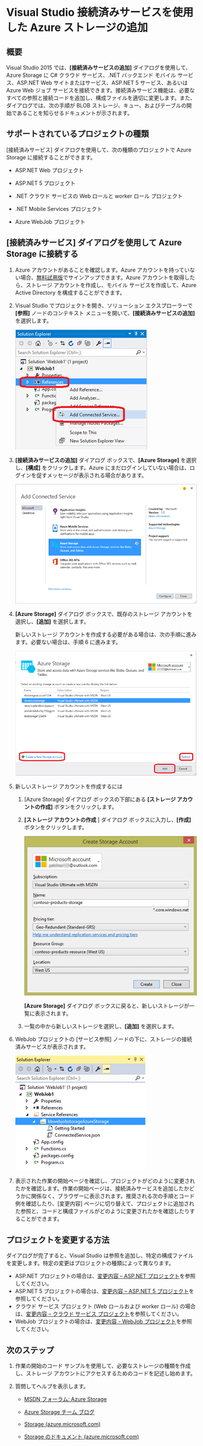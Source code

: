 <properties 
   pageTitle="Visual Studio の接続済みサービスを使用して Azure Storage を追加する | Microsoft Azure"
   description="Visual Studio の [接続済みサービスの追加] ダイアログ ボックスを使用してアプリに Azure Storage を追加する"
   services="visual-studio-online"
   documentationCenter="na"
   authors="TomArcher"
   manager="douge"
   editor="" />
<tags 
   ms.service="storage"
   ms.devlang="na"
   ms.topic="article"
   ms.tgt_pltfrm="na"
   ms.workload="na"
   ms.date="06/01/2016"
   ms.author="tarcher" />

# Visual Studio 接続済みサービスを使用した Azure ストレージの追加

## 概要

Visual Studio 2015 では、**[接続済みサービスの追加]** ダイアログを使用して、Azure Storage に C# クラウド サービス、.NET バックエンド モバイル サービス、ASP.NET Web サイトまたはサービス、ASP.NET 5 サービス、あるいは Azure Web ジョブ サービスを接続できます。接続済みサービス機能は、必要なすべての参照と接続コードを追加し、構成ファイルを適切に変更します。また、ダイアログでは、次の手順が BLOB ストレージ、キュー、およびテーブルの開始であることを知らせるドキュメントが示されます。

## サポートされているプロジェクトの種類

[接続済みサービス] ダイアログを使用して、次の種類のプロジェクトで Azure Storage に接続することができます。

- ASP.NET Web プロジェクト

- ASP.NET 5 プロジェクト

- .NET クラウド サービスの Web ロールと worker ロール プロジェクト

- .NET Mobile Services プロジェクト

- Azure WebJob プロジェクト


## [接続済みサービス] ダイアログを使用して Azure Storage に接続する

1. Azure アカウントがあることを確認します。Azure アカウントを持っていない場合、[無料試用版](http://go.microsoft.com/fwlink/?LinkId=518146)でサインアップできます。Azure アカウントを取得したら、ストレージ アカウントを作成し、モバイル サービスを作成して、Azure Active Directory を構成することができます。

1. Visual Studio でプロジェクトを開き、ソリューション エクスプローラーで **[参照]** ノードのコンテキスト メニューを開いて、**[接続済みサービスの追加]** を選択します。

    ![Adding a connected service](./media/vs-azure-tools-connected-services-storage/IC796702.png)

1. **[接続済みサービスの追加]** ダイアログ ボックスで、**[Azure Storage]** を選択し、**[構成]** をクリックします。Azure にまだログインしていない場合は、ログインを促すメッセージが表示される場合があります。

    ![Add Connected Service dialog box - Storage](./media/vs-azure-tools-connected-services-storage/IC796703.png)

1. **[Azure Storage]** ダイアログ ボックスで、既存のストレージ アカウントを選択し、**[追加]** を選択します。

    新しいストレージ アカウントを作成する必要がある場合は、次の手順に進みます。必要ない場合は、手順 6 に進みます。

    ![Azure Storage dialog box](./media/vs-azure-tools-connected-services-storage/IC796704.png)

1. 新しいストレージ アカウントを作成するには

    1. [Azure Storage] ダイアログ ボックスの下部にある **[ストレージ アカウントの作成]** ボタンをクリックします。

    1. **[ストレージ アカウントの作成** ] ダイアログ ボックスに入力し、**[作成]** ボタンをクリックします。
    
        ![Azure Storage dialog box](./media/vs-azure-tools-connected-services-storage/create-storage-account.png)

        **[Azure Storage]** ダイアログ ボックスに戻ると、新しいストレージが一覧に表示されます。

    1. 一覧の中から新しいストレージを選択し、**[追加]** を選択します。

1. WebJob プロジェクトの [サービス参照] ノードの下に、ストレージの接続済みサービスが表示されます。

    ![Azure storage in web jobs project](./media/vs-azure-tools-connected-services-storage/IC796705.png)

1. 表示された作業の開始ページを確認し、プロジェクトがどのように変更されたかを確認します。作業の開始ページは、接続済みサービスを追加したかどうかに関係なく、ブラウザーに表示されます。推奨される次の手順とコード例を確認したり、[変更内容] ページに切り替えて、プロジェクトに追加された参照と、コードと構成ファイルがどのように変更されたかを確認したりすることができます。

## プロジェクトを変更する方法

ダイアログが完了すると、Visual Studio は参照を追加し、特定の構成ファイルを変更します。特定の変更はプロジェクトの種類によって異なります。

 - ASP.NET プロジェクトの場合は、[変更内容 – ASP.NET プロジェクト](http://go.microsoft.com/fwlink/p/?LinkId=513126)を参照してください。
 - ASP.NET 5 プロジェクトの場合は、[変更内容 – ASP.NET 5 プロジェクト](http://go.microsoft.com/fwlink/p/?LinkId=513124)を参照してください。
 - クラウド サービス プロジェクト (Web ロールおよび worker ロール) の場合は、[変更内容 – クラウド サービス プロジェクト](http://go.microsoft.com/fwlink/p/?LinkId=516965)を参照してください。
 - WebJob プロジェクトの場合は、[変更内容 - WebJob プロジェクト](./storage/vs-storage-webjobs-what-happened.md)を参照してください。

## 次のステップ

1. 作業の開始のコード サンプルを使用して、必要なストレージの種類を作成し、ストレージ アカウントにアクセスするためのコードを記述し始めます。

1. 質問してヘルプを表示します。
     - [MSDN フォーラム: Azure Storage](https://social.msdn.microsoft.com/forums/azure/home?forum=windowsazuredata)

     - [Azure Storage チーム ブログ](http://blogs.msdn.com/b/windowsazurestorage/)

     - [Storage (azure.microsoft.com)](https://azure.microsoft.com/services/storage/)

     - [Storage のドキュメント (azure.microsoft.com)](https://azure.microsoft.com/documentation/services/storage/)

<!---HONumber=AcomDC_0720_2016-->